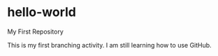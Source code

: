 # hello-world
My First Repository

This is my first branching activity.
I am still learning how to use GitHub.
